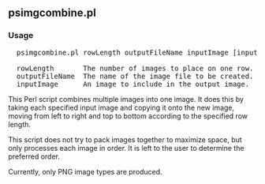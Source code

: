 ## psimgcombine.pl

### Usage
<pre>
  psimgcombine.pl rowLength outputFileName inputImage [inputImage...]

  rowLength       The number of images to place on one row.
  outputFileName  The name of the image file to be created.
  inputImage      An image to include in the output image.
</pre>

This Perl script combines multiple images into one image. It does this by 
taking each specified input image and copying it onto the new image, moving 
from left to right and top to bottom according to the specified row length.

This script does not try to pack images together to maximize space, but only
processes each image in order. It is left to the user to determine the preferred 
order.

Currently, only PNG image types are produced.
